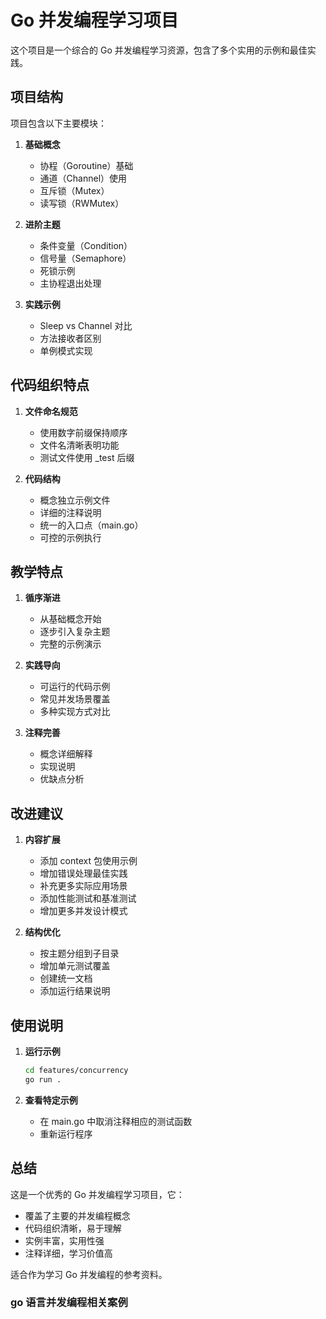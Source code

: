 # Go 并发编程学习项目

这个项目是一个综合的 Go 并发编程学习资源，包含了多个实用的示例和最佳实践。

## 项目结构

项目包含以下主要模块：

1. **基础概念**
   - 协程（Goroutine）基础
   - 通道（Channel）使用
   - 互斥锁（Mutex）
   - 读写锁（RWMutex）

2. **进阶主题**
   - 条件变量（Condition）
   - 信号量（Semaphore）
   - 死锁示例
   - 主协程退出处理

3. **实践示例**
   - Sleep vs Channel 对比
   - 方法接收者区别
   - 单例模式实现

## 代码组织特点

1. **文件命名规范**
   - 使用数字前缀保持顺序
   - 文件名清晰表明功能
   - 测试文件使用 _test 后缀

2. **代码结构**
   - 概念独立示例文件
   - 详细的注释说明
   - 统一的入口点（main.go）
   - 可控的示例执行

## 教学特点

1. **循序渐进**
   - 从基础概念开始
   - 逐步引入复杂主题
   - 完整的示例演示

2. **实践导向**
   - 可运行的代码示例
   - 常见并发场景覆盖
   - 多种实现方式对比

3. **注释完善**
   - 概念详细解释
   - 实现说明
   - 优缺点分析

## 改进建议

1. **内容扩展**
   - 添加 context 包使用示例
   - 增加错误处理最佳实践
   - 补充更多实际应用场景
   - 添加性能测试和基准测试
   - 增加更多并发设计模式

2. **结构优化**
   - 按主题分组到子目录
   - 增加单元测试覆盖
   - 创建统一文档
   - 添加运行结果说明

## 使用说明

1. **运行示例**
   ```bash
   cd features/concurrency
   go run .
   ```

2. **查看特定示例**
   - 在 main.go 中取消注释相应的测试函数
   - 重新运行程序

## 总结

这是一个优秀的 Go 并发编程学习项目，它：

- 覆盖了主要的并发编程概念
- 代码组织清晰，易于理解
- 实例丰富，实用性强
- 注释详细，学习价值高

适合作为学习 Go 并发编程的参考资料。

### go 语言并发编程相关案例
